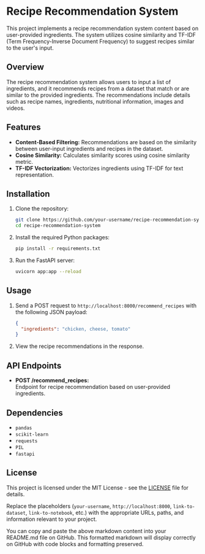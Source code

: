 
# Recipe Recommendation System

This project implements a recipe recommendation system content based on user-provided ingredients. The system utilizes cosine similarity and TF-IDF (Term Frequency-Inverse Document Frequency) to suggest recipes similar to the user's input.

## Overview

The recipe recommendation system allows users to input a list of ingredients, and it recommends recipes from a dataset that match or are similar to the provided ingredients. The recommendations include details such as recipe names, ingredients, nutritional information, images and videos.

## Features

- **Content-Based Filtering:** Recommendations are based on the similarity between user-input ingredients and recipes in the dataset.
- **Cosine Similarity:** Calculates similarity scores using cosine similarity metric.
- **TF-IDF Vectorization:** Vectorizes ingredients using TF-IDF for text representation.

## Installation

1. Clone the repository:
   ```bash
   git clone https://github.com/your-username/recipe-recommendation-system.git
   cd recipe-recommendation-system
   ```

2. Install the required Python packages:
   ```bash
   pip install -r requirements.txt
   ```

3. Run the FastAPI server:
   ```bash
   uvicorn app:app --reload
   ```

## Usage

1. Send a POST request to `http://localhost:8000/recommend_recipes` with the following JSON payload:
   ```json
   {
     "ingredients": "chicken, cheese, tomato"
   }
   ```

2. View the recipe recommendations in the response.

## API Endpoints

- **POST /recommend_recipes:**  
  Endpoint for recipe recommendation based on user-provided ingredients.

## Dependencies

- `pandas`
- `scikit-learn`
- `requests`
- `PIL`
- `fastapi`

## License

This project is licensed under the MIT License - see the [LICENSE](LICENSE) file for details.


Replace the placeholders (`your-username`, `http://localhost:8000`, `link-to-dataset`, `link-to-notebook`, etc.) with the appropriate URLs, paths, and information relevant to your project.

You can copy and paste the above markdown content into your README.md file on GitHub. This formatted markdown will display correctly on GitHub with code blocks and formatting preserved.
